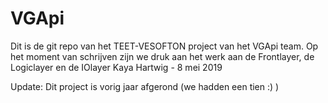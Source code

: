 # VGApi

Dit is de git repo van het TEET-VESOFTON project van het VGApi team. Op het moment van schrijven zijn we druk aan het werk aan de Frontlayer, de Logiclayer en de IOlayer
Kaya Hartwig - 8 mei 2019

Update: Dit project is vorig jaar afgerond (we hadden een tien :) )
